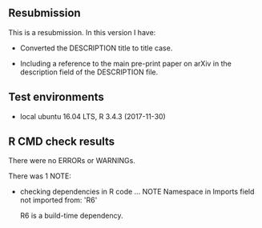 ## Resubmission
This is a resubmission. In this version I have:

* Converted the DESCRIPTION title to title case.

* Including a reference to the main pre-print paper on arXiv in the description 
field of the DESCRIPTION file. 

## Test environments
* local ubuntu 16.04 LTS, R 3.4.3 (2017-11-30)

## R CMD check results
There were no ERRORs or WARNINGs. 

There was 1 NOTE:

* checking dependencies in R code ... NOTE
  Namespace in Imports field not imported from: 'R6'

  R6 is a build-time dependency.
